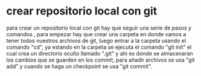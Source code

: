 # crear repositorio local con git
para crear un repositorio local con git hay que seguir una serie de pasos y comandos , para empezar hay que crear una carpeta en donde vamos a tener todos nuestros archivos de git, luego entrar a la carpeta usando el comando "cd", ya estando en la carpeta se ejecuta el comando "git init" el cual crea un directorio oculto llamado ".git" y ahi es donde se almacenaran los cambios que se guarden en los commit, para añadir archivos se usa "git add" y cuando se haga un checkpoint se usa "git commit".